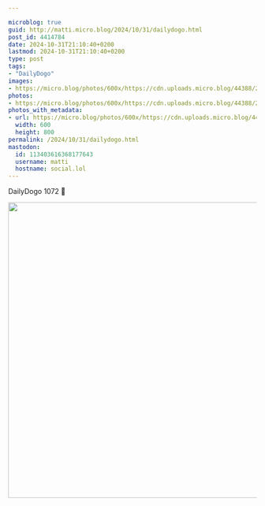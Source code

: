 ```yaml
---

microblog: true
guid: http://matti.micro.blog/2024/10/31/dailydogo.html
post_id: 4414784
date: 2024-10-31T21:10:40+0200
lastmod: 2024-10-31T21:10:40+0200
type: post
tags:
- "DailyDogo"
images:
- https://micro.blog/photos/600x/https://cdn.uploads.micro.blog/44388/2024/61af99957ec54da6999737d773d018d0.jpg
photos:
- https://micro.blog/photos/600x/https://cdn.uploads.micro.blog/44388/2024/61af99957ec54da6999737d773d018d0.jpg
photos_with_metadata:
- url: https://micro.blog/photos/600x/https://cdn.uploads.micro.blog/44388/2024/61af99957ec54da6999737d773d018d0.jpg
  width: 600
  height: 800
permalink: /2024/10/31/dailydogo.html
mastodon:
  id: 113403616368177643
  username: matti
  hostname: social.lol
---
```

DailyDogo 1072 🐶

<img src="/media/uploads/2024/61af99957ec54da6999737d773d018d0.jpg" width="600" alt="" />
